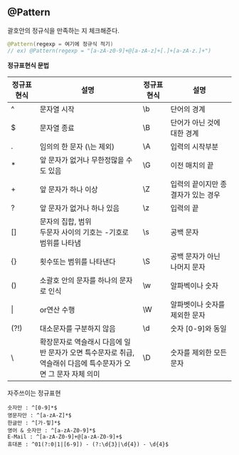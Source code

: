 ## @Pattern

괄호안의 정규식을 만족하는 지 체크해준다.



```java
@Pattern(regexp = 여기에 정규식 적기)
// ex) @Pattern(regexp = "[a-zA-z0-9]+@[a-zA-z]+[.]+[a-zA-z.]+")
```



**정규표현식 문법**

| 정규표현식 | 설명                                                         | 정규표현식 | 설명                               |
| ---------- | ------------------------------------------------------------ | ---------- | ---------------------------------- |
| ^          | 문자열 시작                                                  | \b         | 단어의 경계                        |
| $          | 문자열 종료                                                  | \B         | 단어가 아닌 것에 대한 경계         |
| .          | 임의의 한 문자 (\는 제외)                                    | \A         | 입력의 시작부분                    |
| *          | 앞 문자가 없거나 무한정많을 수도 있음                        | \G         | 이전 매치의 끝                     |
| +          | 앞 문자가 하나 이상                                          | \Z         | 입력의 끝이지만 종결자가 있는 경우 |
| ?          | 앞 문자가 없거나 하나 있음                                   | \z         | 입력의 끝                          |
| []         | 문자의 집합, 범위 <br /> 두문자 사이의 기호는 -기호로 범위를 나타냄 | \s         | 공백 문자                          |
| {}         | 횟수또는 범위를 나타낸다                                     | \S         | 공백 문자가 아닌 나머지 문자       |
| ()         | 소괄호 안의 문자를 하나의 문자로 인식                        | \w         | 알파벡이나 숫자                    |
| \|         | or연산 수행                                                  | \W         | 알파벳이나 숫자를 제외한 문자      |
| (?!)       | 대소문자를 구분하지 않음                                     | \d         | 숫자 [0-9]와 동일                  |
| \          | 확장문자로 역슬래시 다음에 일반 문자가 오면 특수문자로 취급,<br />역슬래쉬 다음에 특수문자가 오면 그 문자 자체 의미 | \D         | 숫자를 제외한 모든 문자            |



자주쓰이는 정규표현

```
숫자만 : ^[0-9]*$
영문자만 : ^[a-zA-Z]*$
한글만 : ^[가-힣]*$
영어 & 숫자만 : ^[a-zA-Z0-9]*$
E-Mail : ^[a-zA-Z0-9]+@[a-zA-Z0-9]+$
휴대폰 : ^01(?:0|1|[6-9]) - (?:\d{3}|\d{4}) - \d{4}$
```